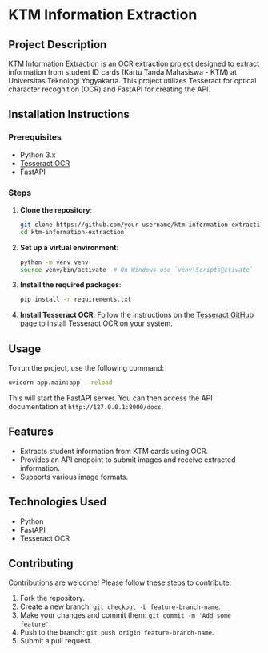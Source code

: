 
# KTM Information Extraction

## Project Description
KTM Information Extraction is an OCR extraction project designed to extract information from student ID cards (Kartu Tanda Mahasiswa - KTM) at Universitas Teknologi Yogyakarta. This project utilizes Tesseract for optical character recognition (OCR) and FastAPI for creating the API.

## Installation Instructions

### Prerequisites
- Python 3.x
- [Tesseract OCR](https://github.com/tesseract-ocr/tesseract)
- FastAPI

### Steps
1. **Clone the repository**:
    ```bash
    git clone https://github.com/your-username/ktm-information-extraction.git
    cd ktm-information-extraction
    ```

2. **Set up a virtual environment**:
    ```bash
    python -m venv venv
    source venv/bin/activate  # On Windows use `venv\Scriptsctivate`
    ```

3. **Install the required packages**:
    ```bash
    pip install -r requirements.txt
    ```

4. **Install Tesseract OCR**:
    Follow the instructions on the [Tesseract GitHub page](https://github.com/tesseract-ocr/tesseract) to install Tesseract OCR on your system.

## Usage

To run the project, use the following command:
```bash
uvicorn app.main:app --reload
```

This will start the FastAPI server. You can then access the API documentation at `http://127.0.0.1:8000/docs`.

## Features
- Extracts student information from KTM cards using OCR.
- Provides an API endpoint to submit images and receive extracted information.
- Supports various image formats.

## Technologies Used
- Python
- FastAPI
- Tesseract OCR

## Contributing
Contributions are welcome! Please follow these steps to contribute:
1. Fork the repository.
2. Create a new branch: `git checkout -b feature-branch-name`.
3. Make your changes and commit them: `git commit -m 'Add some feature'`.
4. Push to the branch: `git push origin feature-branch-name`.
5. Submit a pull request.
